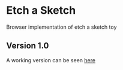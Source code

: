 # Etch a Sketch
Browser implementation of etch a sketch toy
## Version 1.0
A working version can be seen [here](htps://srhtkaya.github.io/etch-a-sketch)
